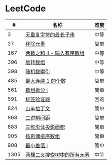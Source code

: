 LeetCode
========

| #    | 名称                                                                                                | 难度 |
|------|---------------------------------------------------------------------------------------------------|----|
| 3    | [无重复字符的最长子串](https://leetcode-cn.com/problems/longest-substring-without-repeating-characters/)    | 中等 |
| 27   | [移除元素](https://leetcode-cn.com/problems/remove-element/)    | 简单 |
| 167  | [两数之和 II - 输入有序数组](https://leetcode-cn.com/problems/two-sum-ii-input-array-is-sorted/)    | 中等 |
| 396  | [旋转数组](https://leetcode-cn.com/problems/rotate-function/)                                         | 中等 |
| 398  | [随机数索引](https://leetcode-cn.com/problems/random-pick-index/)                                      | 中等 |
| 485  | [最大连续 1 的个数](https://leetcode-cn.com/problems/max-consecutive-ones/)                                      | 简单 |
| 561  | [数组拆分 I](https://leetcode-cn.com/problems/array-partition-i/)                                      | 简单 |
| 591  | [标签验证器](https://leetcode-cn.com/problems/tag-validator/)                                      | 困难 |
| 824  | [山羊拉丁文](https://leetcode-cn.com/problems/goat-latin/)                                      | 简单 |
| 868  | [二进制间距](https://leetcode-cn.com/problems/binary-gap/)                                             | 简单 |
| 883  | [三维形体投影面积](https://leetcode-cn.com/problems/projection-area-of-3d-shapes/)                        | 简单 |
| 905  | [按奇偶排序数组](https://leetcode-cn.com/problems/sort-array-by-parity/)                        | 简单 |
| 908  | [最小差值 I](https://leetcode-cn.com/problems/smallest-range-i/)                        | 简单 |
| 1305 | [两棵二叉搜索树中的所有元素](https://leetcode-cn.com/problems/all-elements-in-two-binary-search-trees/)                        | 中等 |
